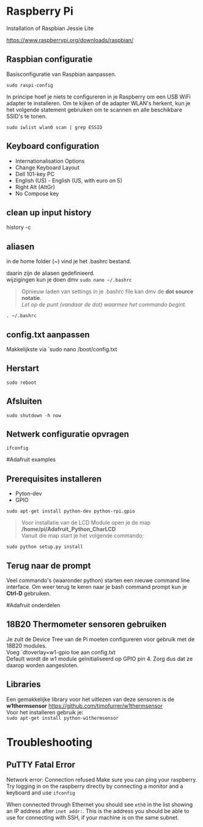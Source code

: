 # Raspberry Pi

Installation of Raspbian Jessie Lite

https://www.raspberrypi.org/downloads/raspbian/

## Raspbian configuratie
Basisconfiguratie van Raspbian aanpassen.

`sudo raspi-config`

In principe hoef je niets te configureren in je Raspberry om een USB WiFi adapter te installeren. Om te kijken of de adapter WLAN's herkent, kun je het volgende statement gebruiken om te scannen en alle beschikbare SSID's te tonen.

`sudo iwlist wlan0 scan | grep ESSID`

## Keyboard configuration
- Internationalisation Options
- Change Keyboard Layout
- Dell 101-key PC
- English (US) - English (US, with euro on 5)
- Right Alt (AltGr)
- No Compose key

## clean up input history
history -c

## aliasen
in de home folder (~) vind je het .bashrc bestand.

daarin zijn de aliasen gedefinieerd.  
wijzigingen kun je doen dmv `sudo nano ~/.bashrc`

> Opnieuw laden van settings in je .bashrc file kan dmv de **dot source notatie**.  
_Let op de punt (vandaar de dot) waarmee het commando begint._

`. ~/.bashrc`

## config.txt aanpassen
Makkelijkste via `sudo nano /boot/config.txt

## Herstart
`sudo reboot`

## Afsluiten
`sudo shutdown -h now`

## Netwerk configuratie opvragen
`ifconfig`

#Adafruit examples

## Prerequisites installeren

* Pyton-dev
* GPIO

`sudo apt-get install python-dev python-rpi.gpio`

> Voor installatie van de LCD Module open je de map  
 **/home/pi/Adafruit_Python_CharLCD**  
 Vanuit die map start je het volgende commando:

`sudo python setup.py install` 

## Terug naar de prompt

Veel commando's (waaronder python) starten een nieuwe command line interface. Om weer terug te keren naar je bash command prompt kun je **Ctrl-D** gebruiken.

#Adafruit onderdelen

## 18B20 Thermometer sensoren gebruiken
Je zult de Device Tree van de Pi moeten configureren voor gebruik met de 18B20 modules.  
Voeg `dtoverlay=w1-gpio toe aan config.txt  
Default wordt de w1 module geïnitialiseerd op GPIO pin 4. Zorg dus dat ze daarop worden aangesloten. 

## Libraries
Een gemakkelijke library voor het uitlezen van deze sensoren is de **w1thermsensor**
https://github.com/timofurrer/w1thermsensor  
Voor het installeren gebruik je:  
`sudo apt-get install python-w1thermsensor`

# Troubleshooting

## PuTTY Fatal Error
Network error: Connection refused
Make sure you can ping your raspberry.
Try logging in on the raspberry directly by connecting a monitor and a keyboard and use 
`ifconfig`

When connected through Ethernet you should see `eth0` in the list showing an IP address after `inet addr:`.
This is the address you should be able to use for connecting with SSH, if your machine is on the same subnet.